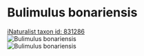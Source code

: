 
Bulimulus bonariensis
=====================
  
[iNaturalist taxon id: 831286](https://www.inaturalist.org/taxa/831286)  
![Bulimulus bonariensis](https://inaturalist-open-data.s3.amazonaws.com/photos/121405904/medium.jpg)  
![Bulimulus bonariensis](https://inaturalist-open-data.s3.amazonaws.com/photos/115922160/medium.jpeg)